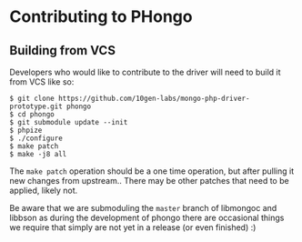# Contributing to PHongo


## Building from VCS

Developers who would like to contribute to the driver will need to build it from VCS
like so:

```
$ git clone https://github.com/10gen-labs/mongo-php-driver-prototype.git phongo
$ cd phongo
$ git submodule update --init
$ phpize
$ ./configure
$ make patch
$ make -j8 all
```

The `make patch` operation should be a one time operation, but after pulling it new
changes from upstream.. There may be other patches that need to be applied, likely not.

Be aware that we are submoduling the `master` branch of libmongoc and libbson as
during the development of phongo there are occasional things we require that simply
are not yet in a release (or even finished) :)


